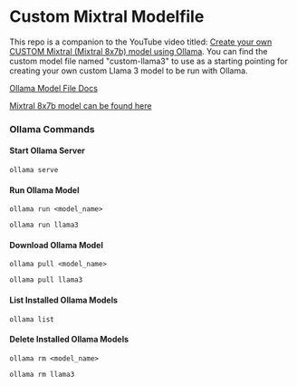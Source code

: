 # Custom Mixtral Modelfile

This repo is a companion to the YouTube video titled: <a href="">Create your own CUSTOM Mixtral (Mixtral 8x7b) model using Ollama</a>. You can find the custom model file named "custom-llama3" to use as a starting pointing for creating your own custom Llama 3 model to be run with Ollama.

[Ollama Model File Docs](https://github.com/ollama/ollama/blob/main/docs/modelfile.md)  

[Mixtral 8x7b model can be found here](https://ollama.com/library/mixtral)

### Ollama Commands

#### Start Ollama Server
```
ollama serve
```

#### Run Ollama Model
```
ollama run <model_name>
```

```
ollama run llama3
```

#### Download Ollama Model
```
ollama pull <model_name>
```

```
ollama pull llama3
```

#### List Installed Ollama Models
```
ollama list
```

#### Delete Installed Ollama Models
```
ollama rm <model_name>
```

```
ollama rm llama3
```


